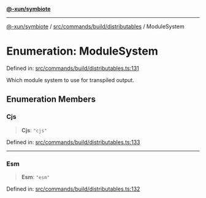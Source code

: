 [**@-xun/symbiote**](../../../../../README.md)

***

[@-xun/symbiote](../../../../../README.md) / [src/commands/build/distributables](../README.md) / ModuleSystem

# Enumeration: ModuleSystem

Defined in: [src/commands/build/distributables.ts:131](https://github.com/Xunnamius/symbiote/blob/7f982952167d73373d4dffdf7657e7060cf032fe/src/commands/build/distributables.ts#L131)

Which module system to use for transpiled output.

## Enumeration Members

### Cjs

> **Cjs**: `"cjs"`

Defined in: [src/commands/build/distributables.ts:133](https://github.com/Xunnamius/symbiote/blob/7f982952167d73373d4dffdf7657e7060cf032fe/src/commands/build/distributables.ts#L133)

***

### Esm

> **Esm**: `"esm"`

Defined in: [src/commands/build/distributables.ts:132](https://github.com/Xunnamius/symbiote/blob/7f982952167d73373d4dffdf7657e7060cf032fe/src/commands/build/distributables.ts#L132)
